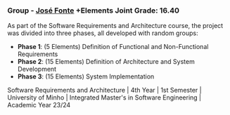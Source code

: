 ### Group - [José Fonte](https://github.com/josefonte) +Elements Joint Grade: 16.40

As part of the Software Requirements and Architecture course, the project was divided into three phases, all developed with random groups:

- **Phase 1**: (5 Elements) Definition of Functional and Non-Functional Requirements
- **Phase 2**: (15 Elements) Definition of Architecture and System Development
- **Phase 3**: (15 Elements) System Implementation

Software Requirements and Architecture | 4th Year | 1st Semester | University of Minho | Integrated Master's in Software Engineering | Academic Year 23/24
